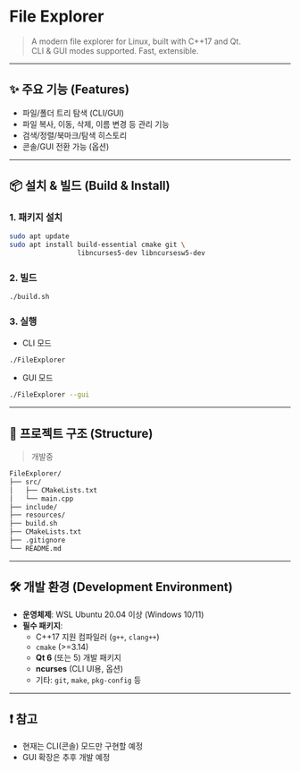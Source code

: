 # File Explorer

> A modern file explorer for Linux, built with C++17 and Qt.  
> CLI & GUI modes supported. Fast, extensible.

---

## ✨ 주요 기능 (Features)

- 파일/폴더 트리 탐색 (CLI/GUI)
- 파일 복사, 이동, 삭제, 이름 변경 등 관리 기능
- 검색/정렬/북마크/탐색 히스토리
- 콘솔/GUI 전환 가능 (옵션)

---

## 📦 설치 & 빌드 (Build & Install)

### 1. 패키지 설치
```bash
sudo apt update
sudo apt install build-essential cmake git \
                 libncurses5-dev libncursesw5-dev
```

### 2. 빌드
```bash
./build.sh
```

### 3. 실행
- CLI 모드
```bash
./FileExplorer
```

- GUI 모드
```bash
./FileExplorer --gui
```


---

## 📁 프로젝트 구조 (Structure)

> 개발중

```bash
FileExplorer/
├── src/
│   ├── CMakeLists.txt
│   └── main.cpp
├── include/
├── resources/
├── build.sh
├── CMakeLists.txt
├── .gitignore
└── README.md
```

---

## 🛠️ 개발 환경 (Development Environment)

- **운영체제**: WSL Ubuntu 20.04 이상 (Windows 10/11)
- **필수 패키지**:
  - C++17 지원 컴파일러 (`g++`, `clang++`)
  - `cmake` (>=3.14)
  - **Qt 6** (또는 5) 개발 패키지  
  - **ncurses** (CLI UI용, 옵션)  
  - 기타: `git`, `make`, `pkg-config` 등

---

## ❗ 참고
- 현재는 CLI(콘솔) 모드만 구현할 예정
- GUI 확장은 추후 개발 예정
